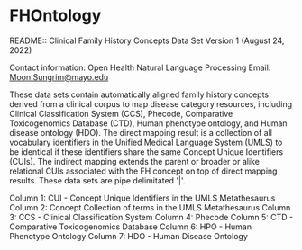 # FHOntology
README:: Clinical Family History Concepts Data Set
Version 1 (August 24, 2022)

Contact information: 
	Open Health Natural Language Processing
	Email: Moon.Sungrim@mayo.edu
	
These data sets contain automatically aligned family history concepts derived from a clinical corpus to map disease category resources, including Clinical Classification System (CCS), Phecode, Comparative Toxicogenomics Database (CTD), Human phenotype ontology, and Human disease ontology (HDO). The direct mapping result is a collection of all vocabulary identifiers in the Unified Medical Language System (UMLS) to be identical if these identifiers share the same Concept Unique Identifiers (CUIs). The indirect mapping extends the parent or broader or alike relational CUIs associated with the FH concept on top of direct mapping results. These data sets are pipe delimitated '|'.

Column 1: CUI - Concept Unique Identifiers in the UMLS Metathesaurus
Column 2: Concept Collection of terms in the UMLS Metathesaurus
Column 3: CCS - Clinical Classification System
Column 4: Phecode
Column 5: CTD - Comparative Toxicogenomics Database
Column 6: HPO - Human Phenotype Ontology
Column 7: HDO - Human Disease Ontology
